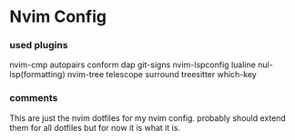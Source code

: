 # Nvim Config

### used plugins 

nvim-cmp
autopairs
conform
dap
git-signs
nvim-lspconfig
lualine
nul-lsp(formatting)
nvim-tree
telescope
surround
treesitter
which-key

### comments
This are just the nvim dotfiles for my nvim config.
probably should extend them for all dotfiles but for now it is what it is.
